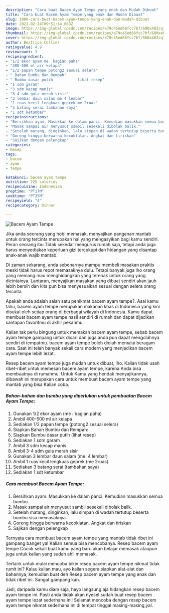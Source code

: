 ```yaml
---
description: "Cara buat Bacem Ayam Tempe yang enak dan Mudah Dibuat"
title: "Cara buat Bacem Ayam Tempe yang enak dan Mudah Dibuat"
slug: 1080-cara-buat-bacem-ayam-tempe-yang-enak-dan-mudah-dibuat
date: 2021-02-24T09:51:34.063Z
image: https://img-global.cpcdn.com/recipes/e79c45ed66fcc7bf/680x482cq70/bacem-ayam-tempe-foto-resep-utama.jpg
thumbnail: https://img-global.cpcdn.com/recipes/e79c45ed66fcc7bf/680x482cq70/bacem-ayam-tempe-foto-resep-utama.jpg
cover: https://img-global.cpcdn.com/recipes/e79c45ed66fcc7bf/680x482cq70/bacem-ayam-tempe-foto-resep-utama.jpg
author: Beatrice Collier
ratingvalue: 4.9
reviewcount: 3
recipeingredient:
- "1/2 ekor ayam me  bagian paha"
- "400-500 ml air kelapa"
- "1/2 papan tempe potong2 sesuai selera"
- " Bahan Bumbu dan Rempah"
- " Bumbu dasar putih           lihat resep"
- "1 sdm garam"
- "3 sdm kecap manis"
- "3-4 sdm gula merah sisir"
- "3 lembar daun salam me 4 lembar"
- "1 ruas kecil lengkuas geprek me 2ruas"
- "3 batang serai tambahan saya"
- "1 sdt ketumbar"
recipeinstructions:
- "Bersihkan ayam. Masukkan ke dalam panci. Kemudian masukkan semua bumbu."
- "Masak sampai air menyusut sambil sesekali dibolak balik."
- "Setelah matang, dinginkan, lalu simpan di wadah tertutup beserta bumbu sisa memasaknya."
- "Goreng hingga berwarna kecoklatan. Angkat dan tiriskan"
- "Sajikan dengan pelengkap"
categories:
- Resep
tags:
- bacem
- ayam
- tempe

katakunci: bacem ayam tempe 
nutrition: 225 calories
recipecuisine: Indonesian
preptime: "PT17M"
cooktime: "PT35M"
recipeyield: "4"
recipecategory: Dinner

---
```



![Bacem Ayam Tempe](https://img-global.cpcdn.com/recipes/e79c45ed66fcc7bf/680x482cq70/bacem-ayam-tempe-foto-resep-utama.jpg)

Jika anda seorang yang hobi memasak, menyajikan panganan mantab untuk orang tercinta merupakan hal yang mengasyikan bagi kamu sendiri. Peran seorang ibu Tidak sekedar mengurus rumah saja, tetapi anda juga harus menyediakan keperluan gizi tercukupi dan hidangan yang disantap anak-anak wajib mantab.

Di zaman  sekarang, anda sebenarnya mampu membeli masakan praktis meski tidak harus repot memasaknya dulu. Tetapi banyak juga lho orang yang memang mau menghidangkan yang terenak untuk orang yang dicintainya. Lantaran, menyajikan masakan yang dibuat sendiri akan jauh lebih bersih dan kita pun bisa menyesuaikan sesuai dengan selera orang tercinta. 



Apakah anda adalah salah satu penikmat bacem ayam tempe?. Asal kamu tahu, bacem ayam tempe merupakan makanan khas di Indonesia yang kini disukai oleh setiap orang di berbagai wilayah di Indonesia. Kamu dapat membuat bacem ayam tempe hasil sendiri di rumah dan dapat dijadikan santapan favoritmu di akhir pekanmu.

Kalian tak perlu bingung untuk memakan bacem ayam tempe, sebab bacem ayam tempe gampang untuk dicari dan juga anda pun dapat mengolahnya sendiri di tempatmu. bacem ayam tempe boleh diolah memalui beragam cara. Saat ini telah banyak sekali cara modern yang menjadikan bacem ayam tempe lebih lezat.

Resep bacem ayam tempe juga mudah untuk dibuat, lho. Kalian tidak usah ribet-ribet untuk memesan bacem ayam tempe, karena Anda bisa membuatnya di rumahmu. Untuk Kamu yang hendak menyajikannya, dibawah ini merupakan cara untuk membuat bacem ayam tempe yang mantab yang bisa Kalian coba.

<!--inarticleads1-->

##### Bahan-bahan dan bumbu yang diperlukan untuk pembuatan Bacem Ayam Tempe:

1. Gunakan 1/2 ekor ayam (me : bagian paha)
1. Ambil 400-500 ml air kelapa
1. Sediakan 1/2 papan tempe (potong2 sesuai selera)
1. Siapkan  Bahan Bumbu dan Rempah:
1. Siapkan  Bumbu dasar putih           (lihat resep)
1. Sediakan 1 sdm garam
1. Ambil 3 sdm kecap manis
1. Ambil 3-4 sdm gula merah sisir
1. Gunakan 3 lembar daun salam (me: 4 lembar)
1. Ambil 1 ruas kecil lengkuas geprek (me 2ruas)
1. Sediakan 3 batang serai (tambahan saya)
1. Sediakan 1 sdt ketumbar




<!--inarticleads2-->

##### Cara membuat Bacem Ayam Tempe:

1. Bersihkan ayam. Masukkan ke dalam panci. Kemudian masukkan semua bumbu.
1. Masak sampai air menyusut sambil sesekali dibolak balik.
1. Setelah matang, dinginkan, lalu simpan di wadah tertutup beserta bumbu sisa memasaknya.
1. Goreng hingga berwarna kecoklatan. Angkat dan tiriskan
1. Sajikan dengan pelengkap




Ternyata cara membuat bacem ayam tempe yang mantab tidak ribet ini gampang banget ya! Kalian semua bisa mencobanya. Resep bacem ayam tempe Cocok sekali buat kamu yang baru akan belajar memasak ataupun juga untuk kalian yang sudah ahli memasak.

Tertarik untuk mulai mencoba bikin resep bacem ayam tempe nikmat tidak rumit ini? Kalau kalian mau, ayo kalian segera siapkan alat-alat dan bahannya, kemudian buat deh Resep bacem ayam tempe yang enak dan tidak ribet ini. Sangat gampang kan. 

Jadi, daripada kamu diam saja, hayo langsung aja hidangkan resep bacem ayam tempe ini. Pasti anda tiidak akan nyesel sudah buat resep bacem ayam tempe lezat sederhana ini! Selamat mencoba dengan resep bacem ayam tempe nikmat sederhana ini di tempat tinggal masing-masing,ya!.

